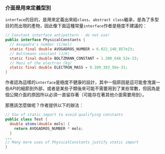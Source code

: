 ### 介面是用來定義型別

`interface`的目的，是用來定義出來給`class`、`abstract class`繼承，是為了多型目的而出現的產物，因此像下面這種常量`interface`作者是極度不建議的：

``` Java
// Constant interface antipattern - do not use!
public interface PhysicalConstants {
  // Avogadro's number (1/mol)
  static final double AVOGADROS_NUMBER = 6.022_140_857e23;
  // Boltzmann constant (J/K)
  static final double BOLTZMANN_CONSTANT = 1.380_648_52e-23;
  // Mass of the electron (kg)
  static final double ELECTRON_MASS = 9.109_383_56e-31;
}
```

作者認為這樣的`interface`是極度不健康的設計，其中一個原因是這可能會洩漏一些API的細節到外部，或者是某些子類後來可能不需要用到了某些常數，但因為是個公開介面的原因所以必須一直留存著（可能存在著其他介面需要用到）。

那應該怎麼做呢？作者提供以下的辦法：

``` Java
// Use of static import to avoid qualifying constants
public class Test {
  double atoms(double mols) {
    return AVOGADROS_NUMBER * mols;
  }
...
// Many more uses of PhysicalConstants justify static import
}
```

